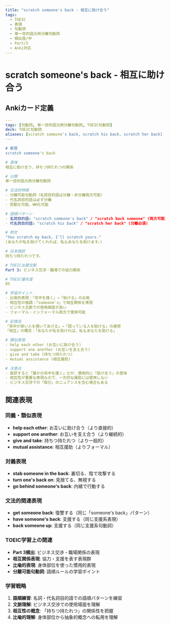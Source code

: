 ```yaml
---
title: "scratch someone's back - 相互に助け合う"
tags:
  - TOEIC
  - 表現
  - 句動詞
  - 単一目的語汎用分離句動詞
  - 頻出度/中
  - Part/3
  - Anki対応
---
```


# scratch someone's back - 相互に助け合う

## Ankiカード定義

```yaml
---
tags: [句動詞, 単一目的語汎用分離句動詞, TOEIC句動詞]
deck: TOEIC句動詞
aliases: [scratch someone's back, scratch his back, scratch her back]
---

# 表現
scratch someone's back

# 意味
相互に助け合う、持ちつ持たれつの関係

# 分類
単一目的語汎用分離句動詞

# 文法的特徴
- 分離可能句動詞（名詞目的語は分離・非分離両方可能）
- 代名詞目的語は必ず分離
- 受動化可能、WH化可能

# 語順パターン
- 名詞目的語: "scratch someone's back" / "scratch back someone" (両方可能)
- 代名詞目的語: "scratch his back" / "scratch her back" (分離必須)

# 例文
"You scratch my back, I'll scratch yours."
(あなたが私を助けてくれれば、私もあなたを助けます。)

# 日本語訳
持ちつ持たれつです。

# TOEIC出題文脈
Part 3: ビジネス交渉・職場での協力関係

# TOEIC優先度
85

# 学習ポイント
- 比喩的表現：「背中を掻く」→「助ける」の比喩
- 相互性の強調：「someone's」で相互関係を表現
- ビジネス文脈での使用頻度が高い
- フォーマル・インフォーマル両方で使用可能

# 記憶法
「背中が痒い人を掻いてあげる」→「困っている人を助ける」の連想
「相互」の概念：「あなたが私を助ければ、私もあなたを助ける」

# 類似表現
- help each other (お互いに助け合う)
- support one another (お互いを支え合う)
- give and take (持ちつ持たれつ)
- mutual assistance (相互援助)

# 注意点
- 直訳すると「誰かの背中を掻く」だが、慣用的に「助け合う」の意味
- 相互性が重要な表現なので、一方的な援助には使用しない
- ビジネス交渉での「取引」のニュアンスを含む場合もある
```

## 関連表現

### 同義・類似表現
- **help each other**: お互いに助け合う（より直接的）
- **support one another**: お互いを支え合う（より継続的）
- **give and take**: 持ちつ持たれつ（より一般的）
- **mutual assistance**: 相互援助（よりフォーマル）

### 対義表現
- **stab someone in the back**: 裏切る、陰で攻撃する
- **turn one's back on**: 見捨てる、無視する
- **go behind someone's back**: 内緒で行動する

### 文法的関連表現
- **get someone back**: 復讐する（同じ「someone's back」パターン）
- **have someone's back**: 支援する（同じ支援系表現）
- **back someone up**: 支援する（同じ支援系句動詞）

### TOEIC学習上の関連
- **Part 3頻出**: ビジネス交渉・職場関係の表現
- **相互関係表現**: 協力・支援を表す表現群
- **比喩的表現**: 身体部位を使った慣用的表現
- **分離可能句動詞**: 語順ルールの学習ポイント

### 学習戦略
1. **語順練習**: 名詞・代名詞目的語での語順パターンを練習
2. **文脈理解**: ビジネス交渉での使用場面を理解
3. **相互性の概念**: 「持ちつ持たれつ」の関係性を把握
4. **比喩的理解**: 身体部位から抽象的概念への転用を理解 